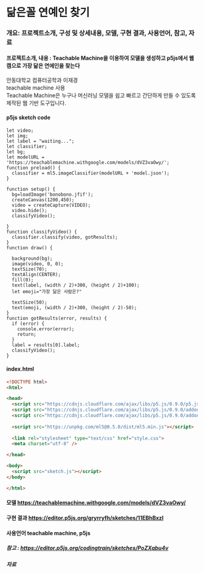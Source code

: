 닮은꼴 연예인 찾기
==========
### 개요: 프로젝트소개, 구성 및 상세내용, 모델, 구현 결과, 사용언어, 참고, 자료 
#### **프로젝트소개, 내용** : Teachable Machine을 이용하여 모델을 생성하고 p5js에서 웹캠으로 가장 닮은 연에인을 찾는다
안동대학교 컴퓨터공학과 이재경   
teachable machine 사용   
Teachable Machine은 누구나 머신러닝 모델을 쉽고 빠르고 간단하게 만들 수 있도록 제작된 웹 기반 도구입니다.



#### p5js sketch code
``` p5js
let video;
let img;
let label = "waiting...";
let classifier;
let bg;
let modelURL = 'https://teachablemachine.withgoogle.com/models/dVZ3vaOwy/';
function preload() {
  classifier = ml5.imageClassifier(modelURL + 'model.json');
}

function setup() {
  bg=loadImage('bonobono.jfif');
  createCanvas(1200,450);
  video = createCapture(VIDEO);
  video.hide();
  classifyVideo();
  
}
function classifyVideo() {
  classifier.classify(video, gotResults);
}
function draw() { 
  
  background(bg);
  image(video, 0, 0);
  textSize(70);
  textAlign(CENTER);
  fill(0);
  text(label, (width / 2)+300, (height / 2)+100);
  let emoji="가장 닮은 사람은?"
 
  textSize(50);
  text(emoji, (width / 2)+300, (height / 2)-50);
}
function gotResults(error, results) {
  if (error) {
    console.error(error);
    return;
  }
  label = results[0].label;
  classifyVideo();
}

```
#### index.html
``` html
<!DOCTYPE html>
<html>

<head>
  <script src="https://cdnjs.cloudflare.com/ajax/libs/p5.js/0.9.0/p5.js"></script>
  <script src="https://cdnjs.cloudflare.com/ajax/libs/p5.js/0.9.0/addons/p5.dom.min.js"></script>
  <script src="https://cdnjs.cloudflare.com/ajax/libs/p5.js/0.9.0/addons/p5.sound.min.js"></script>
  
  <script src="https://unpkg.com/ml5@0.5.0/dist/ml5.min.js"></script>
  
  <link rel="stylesheet" type="text/css" href="style.css">
  <meta charset="utf-8" />

</head>

<body>
  <script src="sketch.js"></script>
</body>

</html>
```

#### 모델 https://teachablemachine.withgoogle.com/models/dVZ3vaOwy/
#### 구현 결과 https://editor.p5js.org/gryrryfh/sketches/11EBhBxzl
#### 사용언어 teachable machine, p5js
##### 참고 : https://editor.p5js.org/codingtrain/sketches/PoZXqbu4v
##### 자료
